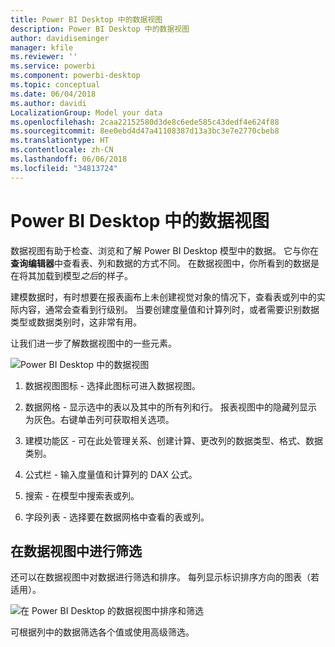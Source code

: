 ```yaml
---
title: Power BI Desktop 中的数据视图
description: Power BI Desktop 中的数据视图
author: davidiseminger
manager: kfile
ms.reviewer: ''
ms.service: powerbi
ms.component: powerbi-desktop
ms.topic: conceptual
ms.date: 06/04/2018
ms.author: davidi
LocalizationGroup: Model your data
ms.openlocfilehash: 2caa22152580d3de8c6ede585c43dedf4e624f88
ms.sourcegitcommit: 8ee0ebd4d47a41108387d13a3bc3e7e2770cbeb8
ms.translationtype: HT
ms.contentlocale: zh-CN
ms.lasthandoff: 06/06/2018
ms.locfileid: "34813724"
---
```

# <a name="data-view-in-power-bi-desktop"></a>Power BI Desktop 中的数据视图
数据视图有助于检查、浏览和了解 Power BI Desktop 模型中的数据。 它与你在**查询编辑器**中查看表、列和数据的方式不同。 在数据视图中，你所看到的数据是在将其加载到模型*之后*的样子。

建模数据时，有时想要在报表画布上未创建视觉对象的情况下，查看表或列中的实际内容，通常会查看到行级别。 当要创建度量值和计算列时，或者需要识别数据类型或数据类别时，这非常有用。

让我们进一步了解数据视图中的一些元素。

![Power BI Desktop 中的数据视图](media/desktop-data-view/dataview_fullscreen.png)

1. 数据视图图标 - 选择此图标可进入数据视图。

2. 数据网格 - 显示选中的表以及其中的所有列和行。 报表视图中的隐藏列显示为灰色。右键单击列可获取相关选项。

3. 建模功能区 - 可在此处管理关系、创建计算、更改列的数据类型、格式、数据类别。

4. 公式栏 - 输入度量值和计算列的 DAX 公式。

5. 搜索 - 在模型中搜索表或列。

6. 字段列表 - 选择要在数据网格中查看的表或列。

## <a name="filtering-in-data-view"></a>在数据视图中进行筛选

还可以在数据视图中对数据进行筛选和排序。 每列显示标识排序方向的图表（若适用）。

![在 Power BI Desktop 的数据视图中排序和筛选](media/desktop-data-view/dataview_sort-and-filter.png)

可根据列中的数据筛选各个值或使用高级筛选。 


